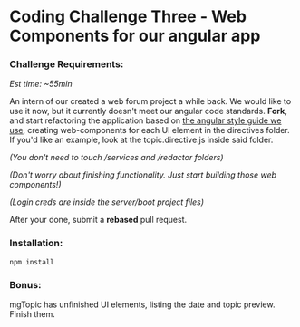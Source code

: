 Coding Challenge Three - Web Components for our angular app
====

### Challenge Requirements:

_Est time: ~55min_

An intern of our created a web forum project a while back. We would like to use it now, but it currently doesn't meet our angular code standards. __Fork__, and start refactoring the application based on [the angular style guide we use](https://github.com/johnpapa/angular-styleguide/blob/master/a1/README.md), creating web-components for each UI element in the directives folder. If you'd like an example, look at the topic.directive.js inside said folder.

_(You don't need to touch /services and /redactor folders)_

_(Don't worry about finishing functionality. Just start building those web components!)_

_(Login creds are inside the server/boot project files)_

After your done, submit a __rebased__ pull request.



### Installation:

```
npm install
```

### Bonus:

mgTopic has unfinished UI elements, listing the date and topic preview. Finish them.



